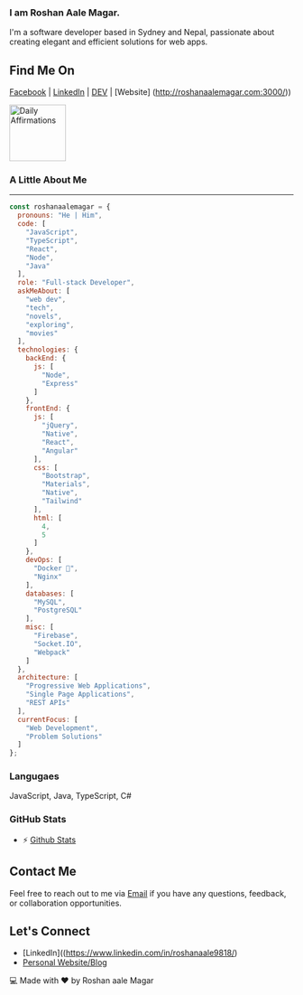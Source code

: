 ### I am Roshan Aale Magar.

I'm a software developer based in Sydney and Nepal, passionate about creating elegant and efficient solutions for web apps.

## Find Me On
[Facebook](https://www.facebook.com/profile.php?id=100004829232922) | [LinkedIn](https://www.linkedin.com/in/roshanaale9818/) | [DEV](https://dev.to/roshanaale9818) | [Website] (http://roshanaalemagar.com:3000/))

<img src="https://media.giphy.com/media/ifljlMklkBknYdf2Sd/giphy.gif" alt="Daily Affirmations" width="100" height="auto"/>

### A Little About Me
---
```javascript
const roshanaalemagar = {
  pronouns: "He | Him",
  code: [
    "JavaScript",
    "TypeScript",
    "React",
    "Node",
    "Java"
  ],
  role: "Full-stack Developer",
  askMeAbout: [
    "web dev",
    "tech",
    "novels",
    "exploring",
    "movies"
  ],
  technologies: {
    backEnd: {
      js: [
        "Node",
        "Express"
      ]
    },
    frontEnd: {
      js: [
        "jQuery",
        "Native",
        "React",
        "Angular"
      ],
      css: [
        "Bootstrap",
        "Materials",
        "Native",
        "Tailwind"
      ],
      html: [
        4,
        5
      ]
    },
    devOps: [
      "Docker 🐳",
      "Nginx"
    ],
    databases: [
      "MySQL",
      "PostgreSQL"
    ],
    misc: [
      "Firebase",
      "Socket.IO",
      "Webpack"
    ]
  },
  architecture: [
    "Progressive Web Applications",
    "Single Page Applications",
    "REST APIs"
  ],
  currentFocus: [
    "Web Development",
    "Problem Solutions"
  ]
};
```
### Langugaes
JavaScript, Java, TypeScript, C#


### GitHub Stats
- ⚡ [Github Stats](https://github-readme-stats.vercel.app/api?username=roshanaale9818&show_icons=true)

## Contact Me
Feel free to reach out to me via [Email](mailto:roshanaale54@gmail.com) if you have any questions, feedback, or collaboration opportunities.

## Let's Connect
- [LinkedIn]((https://www.linkedin.com/in/roshanaale9818/)
- [Personal Website/Blog](http://roshanaalemagar.com:3000/)

💻 Made with ❤️ by Roshan aale Magar


<!--
**roshanaale9818/roshanaale9818** is a ✨ _special_ ✨ repository because its `README.md` (this file) appears on your GitHub profile.

Here are some ideas to get you started:

- 🔭 I’m currently working on ...
- 🌱 I’m currently learning ...
- 👯 I’m looking to collaborate on ...
- 🤔 I’m looking for help with ...
- 💬 Ask me about ...
- 📫 How to reach me: ...
- 😄 Pronouns: ...
- ⚡ Fun fact: ...
-->
